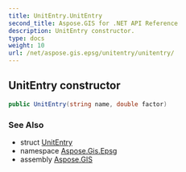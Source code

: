```yaml
---
title: UnitEntry.UnitEntry
second_title: Aspose.GIS for .NET API Reference
description: UnitEntry constructor. 
type: docs
weight: 10
url: /net/aspose.gis.epsg/unitentry/unitentry/
---
```

## UnitEntry constructor

```csharp
public UnitEntry(string name, double factor)
```

### See Also

* struct [UnitEntry](../)
* namespace [Aspose.Gis.Epsg](../../unitentry/)
* assembly [Aspose.GIS](../../../)



